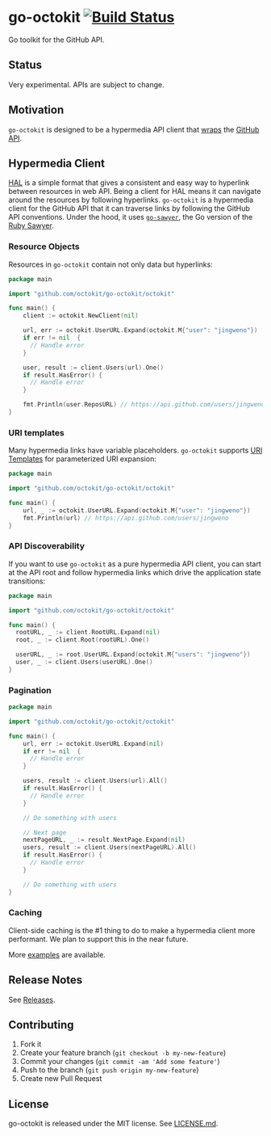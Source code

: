 # go-octokit [![Build Status](https://travis-ci.org/octokit/go-octokit.png?branch=master)](https://travis-ci.org/octokit/go-octokit)

Go toolkit for the GitHub API.

## Status

Very experimental. APIs are subject to change.

## Motivation

`go-octokit` is designed to be a hypermedia API client that [wraps](http://wynnnetherland.com/journal/what-makes-a-good-api-wrapper) the [GitHub API](http://developer.github.com/).

## Hypermedia Client

[HAL](http://tools.ietf.org/html/draft-kelly-json-hal) is a simple format that gives a consistent and easy way to hyperlink between resources in web API.
Being a client for HAL means it can navigate around the resources by following hyperlinks.
`go-octokit` is a hypermedia client for the GitHub API that it can traverse links by following the GitHub API conventions.
Under the hood, it uses [`go-sawyer`](https://github.com/lostisland/go-sawyer), the Go version of the [Ruby Sawyer](https://github.com/lostisland/sawyer).

### Resource Objects

Resources in `go-octokit` contain not only data but hyperlinks:

```go
package main

import "github.com/octokit/go-octokit/octokit"

func main() {
    client := octokit.NewClient(nil)

    url, err := octokit.UserURL.Expand(octokit.M{"user": "jingweno"})
    if err != nil  {
      // Handle error
    }

    user, result := client.Users(url).One()
    if result.HasError() {
      // Handle error
    }

    fmt.Println(user.ReposURL) // https://api.github.com/users/jingweno/repos
}
```

### URI templates

Many hypermedia links have variable placeholders. `go-octokit` supports [URI Templates](http://tools.ietf.org/html/rfc6570) for parameterized URI expansion:

```go
package main

import "github.com/octokit/go-octokit/octokit"

func main() {
    url, _ := octokit.UserURL.Expand(octokit.M{"user": "jingweno"})
    fmt.Println(url) // https://api.github.com/users/jingweno
}
```

### API Discoverability

If you want to use `go-octokit` as a pure hypermedia API client, you can
start at the API root and follow hypermedia links which drive the application state transitions:

```go
package main

import "github.com/octokit/go-octokit/octokit"

func main() {
  rootURL, _ := client.RootURL.Expand(nil)
  root, _ := client.Root(rootURL).One()

  userURL, _ := root.UserURL.Expand(octokit.M{"users": "jingweno"})
  user, _ := client.Users(userURL).One()
}
```

### Pagination

```go
package main

import "github.com/octokit/go-octokit/octokit"

func main() {
    url, err := octokit.UserURL.Expand(nil)
    if err != nil  {
      // Handle error
    }

    users, result := client.Users(url).All()
    if result.HasError() {
      // Handle error
    }

    // Do something with users

    // Next page
    nextPageURL, _ := result.NextPage.Expand(nil)
    users, result := client.Users(nextPageURL).All()
    if result.HasError() {
      // Handle error
    }

    // Do something with users
}

```

### Caching

Client-side caching is the #1 thing to do to make a hypermedia client more performant.
We plan to support this in the near future.

More [examples](https://github.com/octokit/go-octokit/blob/master/examples/example.go) are available.

## Release Notes

See [Releases](https://github.com/octokit/go-octokit/releases).

## Contributing

1. Fork it
2. Create your feature branch (`git checkout -b my-new-feature`)
3. Commit your changes (`git commit -am 'Add some feature'`)
4. Push to the branch (`git push origin my-new-feature`)
5. Create new Pull Request

## License

go-octokit is released under the MIT license. See
[LICENSE.md](https://github.com/octokit/go-octokit/blob/master/LICENSE.md).
